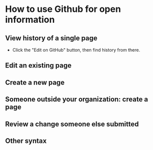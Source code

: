 # How to use Github for open information

## View history of a single page

- Click the "Edit on GitHub" button, then find history from there.

## Edit an existing page

## Create a new page

## Someone outside your organization: create a page

## Review a change someone else submitted

## Other syntax
